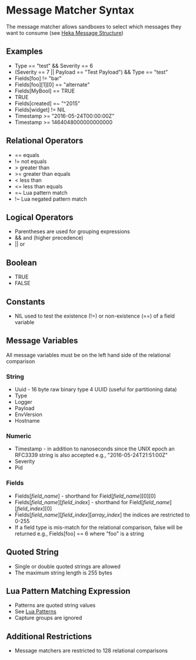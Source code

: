# Message Matcher Syntax

The message matcher allows sandboxes to select which messages they want to consume
(see [Heka Message Structure](../heka/message.html))

## Examples

*  Type == "test" && Severity == 6
*  (Severity == 7 || Payload == "Test Payload") && Type == "test"
*  Fields[foo] != "bar"
*  Fields[foo][1][0] == "alternate"
*  Fields[MyBool] == TRUE
*  TRUE
*  Fields[created] =~ "^2015"
*  Fields[widget] != NIL
*  Timestamp >= "2016-05-24T00:00:00Z"
*  Timestamp >= 1464048000000000000

## Relational Operators

* == equals
* != not equals
* &gt; greater than
* &gt;= greater than equals
* < less than
* <= less than equals
* =~ Lua pattern match
* !~ Lua negated pattern match

## Logical Operators

* Parentheses are used for grouping expressions
* && and (higher precedence)
* || or

## Boolean

* TRUE
* FALSE

## Constants

* NIL used to test the existence (!=) or non-existence (==) of a field variable

## Message Variables

All message variables must be on the left hand side of the relational comparison
 
### String

* Uuid - 16 byte raw binary type 4 UUID (useful for partitioning data)
* Type
* Logger
* Payload
* EnvVersion
* Hostname

### Numeric

* Timestamp - in addition to nanoseconds since the UNIX epoch an RFC3339 string is also accepted e.g., "2016-05-24T21:51:00Z"
* Severity
* Pid

### Fields

* Fields[_field_name_] - shorthand for Field[_field_name_][0][0]
* Fields[_field_name_][_field_index_] - shorthand for Field[_field_name_][_field_index_][0]
* Fields[_field_name_][_field_index_][_array_index_] the indices are restricted to 0-255
* If a field type is mis-match for the relational comparison, false will be returned e.g., Fields[foo] == 6 where "foo" is a string

## Quoted String

* Single or double quoted strings are allowed
* The maximum string length is 255 bytes

## Lua Pattern Matching Expression

* Patterns are quoted string values
* See [Lua Patterns](http://www.lua.org/manual/5.1/manual.html#5.4.1)
* Capture groups are ignored

## Additional Restrictions

* Message matchers are restricted to 128 relational comparisons
